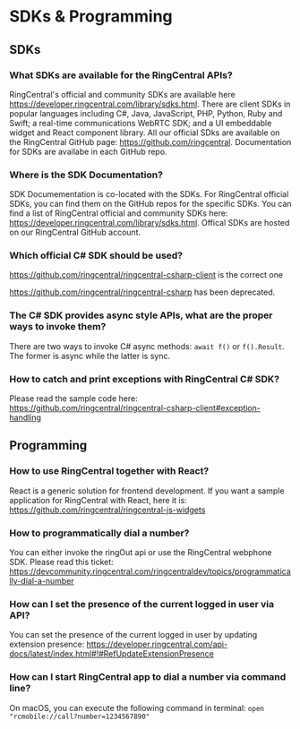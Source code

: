 # SDKs & Programming

## SDKs

### What SDKs are available for the RingCentral APIs?

RingCentral's official and community SDKs are available here https://developer.ringcentral.com/library/sdks.html. There are client SDKs in popular languages including C#, Java, JavaScript, PHP, Python, Ruby and Swift; a real-time communications WebRTC SDK; and a UI embeddable widget and React component library. All our official SDks are available on the RingCentral GitHub page: https://github.com/ringcentral. Documentation for SDKs are availabe in each GitHub repo.

### Where is the SDK Documentation?

SDK Documementation is co-located with the SDKs. For RingCentral official SDKs, you can find them on the GitHub repos for the specific SDKs. You can find a list of RingCentral official and community SDKs here: https://developer.ringcentral.com/library/sdks.html. Offical SDKs are hosted on our RingCentral GitHub account.

### Which official C# SDK should be used?

https://github.com/ringcentral/ringcentral-csharp-client is the correct one

https://github.com/ringcentral/ringcentral-csharp has been deprecated.

### The C# SDK provides async style APIs, what are the proper ways to invoke them?

There are two ways to invoke C# async methods: `await f()` or `f().Result`. The former is async while the latter is sync.

### How to catch and print exceptions with RingCentral C# SDK?

Please read the sample code here: https://github.com/ringcentral/ringcentral-csharp-client#exception-handling

## Programming

### How to use RingCentral together with React?

React is a generic solution for frontend development. If you want a sample application for RingCentral with React, here it is: https://github.com/ringcentral/ringcentral-js-widgets

### How to programmatically dial a number?

You can either invoke the ringOut api or use the RingCentral webphone SDK. Please read this ticket: https://devcommunity.ringcentral.com/ringcentraldev/topics/programmatically-dial-a-number

### How can I set the presence of the current logged in user via API?

You can set the presence of the current logged in user by updating extension presence: https://developer.ringcentral.com/api-docs/latest/index.html#!#RefUpdateExtensionPresence

### How can I start RingCentral app to dial a number via command line?

On macOS, you can execute the following command in terminal: `open "rcmobile://call?number=1234567890"`
